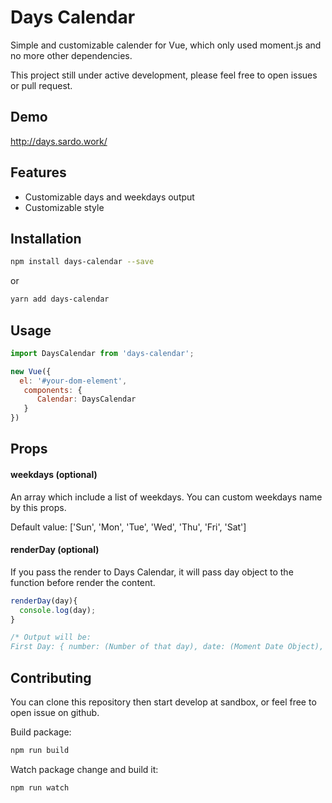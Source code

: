 # Days Calendar

Simple and customizable calender for Vue,  which only used moment.js and no more other dependencies.

This project still under active development, please feel free to open issues or pull request.

## Demo
http://days.sardo.work/

## Features
- Customizable days and weekdays output
- Customizable style

## Installation
```bash
npm install days-calendar --save
```

or

```bash
yarn add days-calendar
```

## Usage

```js
import DaysCalendar from 'days-calendar';

new Vue({
  el: '#your-dom-element',
   components: {
      Calendar: DaysCalendar
   }
})
```

## Props
#### weekdays (optional)
An array which include a list of weekdays. You can custom weekdays name by this props.

Default value: ['Sun', 'Mon', 'Tue', 'Wed', 'Thu', 'Fri', 'Sat']

#### renderDay (optional)
If you pass the render to Days Calendar, it will pass day object to the function before render the content.

```js
renderDay(day){
  console.log(day);
}

/* Output will be:
First Day: { number: (Number of that day), date: (Moment Date Object), class: [] } */
```

## Contributing

You can clone this repository then start develop at sandbox, or feel free to open issue on github.

Build package:

```bash
npm run build
```

Watch package change and build it:

```bash
npm run watch
```
